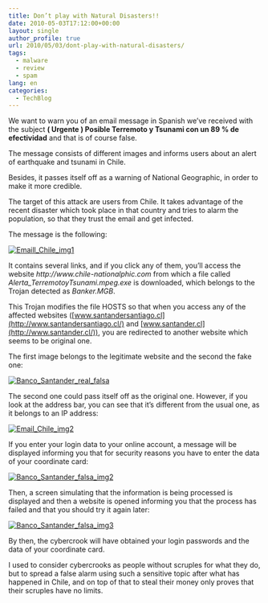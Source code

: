 ```yaml
---
title: Don’t play with Natural Disasters!!
date: 2010-05-03T17:12:00+00:00
layout: single
author_profile: true
url: 2010/05/03/dont-play-with-natural-disasters/
tags:
  - malware
  - review
  - spam
lang: en
categories: 
  - TechBlog
---
```

We want to warn you of an email message in Spanish we’ve received with the subject **( Urgente ) Posible Terremoto y Tsunami con un 89 % de efectividad** and that is of course false. 

The message consists of different images and informs users about an alert of earthquake and tsunami in Chile. 

Besides, it passes itself off as a warning of National Geographic, in order to make it more credible. 

The target of this attack are users from Chile. It takes advantage of the recent disaster which took place in that country and tries to alarm the population, so that they trust the email and get infected. 

The message is the following: 

[![Emaill_Chile_img1](http://lh6.ggpht.com/_vaUVXcmC3OI/S978sbfmbNI/AAAAAAAACCU/N9iGDQsTt8U/Emaill_Chile_img1_thumb%5B2%5D.jpg?imgmax=800 "Emaill_Chile_img1")](http://lh5.ggpht.com/_vaUVXcmC3OI/S978pcud1ZI/AAAAAAAACCQ/FBs-x1lD1T0/s1600-h/Emaill_Chile_img1%5B4%5D.jpg) 

It contains several links, and if you click any of them, you’ll access the website _http://www.chile-national_<blocked>_phic.com_ from which a file called _Alerta_TerremotoyTsunami.mpeg.exe_ is downloaded, which belongs to the Trojan detected as _Banker.MGB_. 

This Trojan modifies the file HOSTS so that when you access any of the affected websites ([www.santandersantiago.cl](http://www.santandersantiago.cl/) and [www.santander.cl](http://www.santander.cl/)), you are redirected to another website which seems to be original one. 

The first image belongs to the legitimate website and the second the fake one: 

[![Banco_Santander_real_falsa](http://lh6.ggpht.com/_vaUVXcmC3OI/S978wsg1IVI/AAAAAAAACCc/NwiOEdI1rQ0/Banco_Santander_real_falsa_thumb%5B2%5D.jpg?imgmax=800 "Banco_Santander_real_falsa")](http://lh5.ggpht.com/_vaUVXcmC3OI/S978ua5dWiI/AAAAAAAACCY/Kj5i7C1L0G0/s1600-h/Banco_Santander_real_falsa%5B4%5D.jpg) 

The second one could pass itself off as the original one. However, if you look at the address bar, you can see that it’s different from the usual one, as it belongs to an IP address:

[![Email_Chile_img2](http://lh6.ggpht.com/_vaUVXcmC3OI/S9780MWjC3I/AAAAAAAACCk/-VjOeMcjJS0/Email_Chile_img2_thumb%5B2%5D.jpg?imgmax=800 "Email_Chile_img2")](http://lh5.ggpht.com/_vaUVXcmC3OI/S978yh3odFI/AAAAAAAACCg/30B_CunYm2E/s1600-h/Email_Chile_img2%5B4%5D.jpg) 

If you enter your login data to your online account, a message will be displayed informing you that for security reasons you have to enter the data of your coordinate card:

[![Banco_Santander_falsa_img2](http://lh6.ggpht.com/_vaUVXcmC3OI/S97847soptI/AAAAAAAACCs/wC26ZfJOTrI/Banco_Santander_falsa_img2_thumb%5B2%5D.jpg?imgmax=800 "Banco_Santander_falsa_img2")](http://lh6.ggpht.com/_vaUVXcmC3OI/S9782lUV5-I/AAAAAAAACCo/8PypUqldJDc/s1600-h/Banco_Santander_falsa_img2%5B4%5D.jpg) 

Then, a screen simulating that the information is being processed is displayed and then a website is opened informing you that the process has failed and that you should try it again later:

[![Banco_Santander_falsa_img3](http://lh5.ggpht.com/_vaUVXcmC3OI/S9789Rfh_EI/AAAAAAAACC0/vB8GdCMqqf4/Banco_Santander_falsa_img3_thumb%5B2%5D.jpg?imgmax=800 "Banco_Santander_falsa_img3")](http://lh5.ggpht.com/_vaUVXcmC3OI/S9786ytTHbI/AAAAAAAACCw/uToBxizTTtA/s1600-h/Banco_Santander_falsa_img3%5B4%5D.jpg) 

By then, the cybercrook will have obtained your login passwords and the data of your coordinate card. 

I used to consider cybercrooks as people without scruples for what they do, but to spread a false alarm using such a sensitive topic after what has happened in Chile, and on top of that to steal their money only proves that their scruples have no limits.